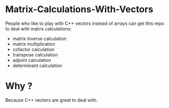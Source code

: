 # Matrix-Calculations-With-Vectors
People who like to play with C++ vectors instead of arrays can get this repo to deal with matrix calculations:

- matrix inverse calculation
- matrix multiplication
- cofactor calculation
- transpose calculation
- adjoint calculation
- determinant calculation

# Why ?

Because C++ vectors are great to deal with.
